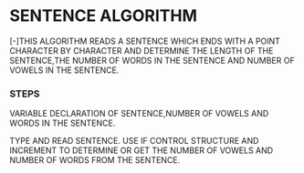 # SENTENCE ALGORITHM
[-]THIS ALGORITHM READS A SENTENCE WHICH ENDS WITH A POINT CHARACTER BY CHARACTER AND DETERMINE THE LENGTH OF THE SENTENCE,THE NUMBER OF WORDS IN THE SENTENCE AND NUMBER OF VOWELS IN THE SENTENCE.
### STEPS
VARIABLE DECLARATION OF SENTENCE,NUMBER OF VOWELS AND WORDS IN THE SENTENCE.

TYPE AND READ SENTENCE.
USE IF CONTROL STRUCTURE AND INCREMENT TO DETERMINE OR GET THE NUMBER OF VOWELS AND NUMBER OF WORDS FROM THE SENTENCE.
